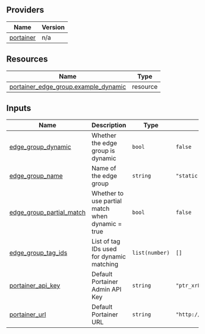 <!-- BEGIN_TF_DOCS -->


## Providers

| Name | Version |
|------|---------|
| <a name="provider_portainer"></a> [portainer](#provider\_portainer) | n/a |

## Resources

| Name | Type |
|------|------|
| [portainer_edge_group.example_dynamic](https://registry.terraform.io/providers/portainer/portainer/latest/docs/resources/edge_group) | resource |

## Inputs

| Name | Description | Type | Default | Required |
|------|-------------|------|---------|:--------:|
| <a name="input_edge_group_dynamic"></a> [edge\_group\_dynamic](#input\_edge\_group\_dynamic) | Whether the edge group is dynamic | `bool` | `false` | no |
| <a name="input_edge_group_name"></a> [edge\_group\_name](#input\_edge\_group\_name) | Name of the edge group | `string` | `"static-group"` | no |
| <a name="input_edge_group_partial_match"></a> [edge\_group\_partial\_match](#input\_edge\_group\_partial\_match) | Whether to use partial match when dynamic = true | `bool` | `false` | no |
| <a name="input_edge_group_tag_ids"></a> [edge\_group\_tag\_ids](#input\_edge\_group\_tag\_ids) | List of tag IDs used for dynamic matching | `list(number)` | `[]` | no |
| <a name="input_portainer_api_key"></a> [portainer\_api\_key](#input\_portainer\_api\_key) | Default Portainer Admin API Key | `string` | `"ptr_xrP7XWqfZEOoaCJRu5c8qKaWuDtVc2Zb07Q5g22YpS8="` | no |
| <a name="input_portainer_url"></a> [portainer\_url](#input\_portainer\_url) | Default Portainer URL | `string` | `"http://localhost:9000"` | no |
<!-- END_TF_DOCS -->